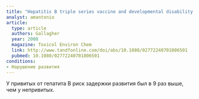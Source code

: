 ```yaml
---
title: "Hepatitis B triple series vaccine and developmental disability in US children aged 1-9 years"
analyst: amantonio
article:
  type: article
  authors: Gallagher
  year: 2008
  magazine: Toxicol Environ Chem
  link: http://www.tandfonline.com/doi/abs/10.1080/02772240701806501
  pubmed: 10.1080/02772240701806501
conditions:
- Нарушение развития
---
```


У привитых от гепатита В риск задержки развития был в 9 раз выше, чем у непривитых.
